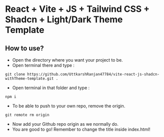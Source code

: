 # React + Vite + JS + Tailwind CSS + Shadcn + Light/Dark Theme Template

## How to use?
- Open the directory where you want your project to be.
- Open terminal there and type : 
```
git clone https://github.com/UttkarshRanjan47784/vite-react-js-shadcn-withTheme-template.git .
```
- Open terminal in that folder and type :
``` 
npm i
```
- To be able to push to your own repo, remove the origin.
```
git remote rm origin
```
- Now add your Github repo origin as we normally do.
- You are good to go! Remember to change the title inside index.html!

